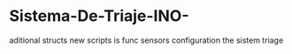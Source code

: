 # Sistema-De-Triaje-INO-
aditional structs new scripts is func sensors configuration the sistem triage
